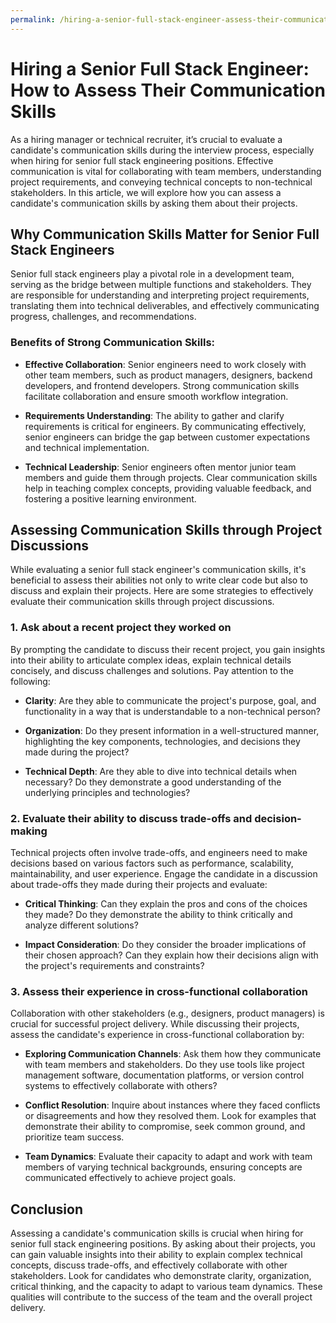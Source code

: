 ```yaml
---
permalink: /hiring-a-senior-full-stack-engineer-assess-their-communication-skills/
---
```


# Hiring a Senior Full Stack Engineer: How to Assess Their Communication Skills

As a hiring manager or technical recruiter, it’s crucial to evaluate a candidate's communication skills during the interview process, especially when hiring for senior full stack engineering positions. Effective communication is vital for collaborating with team members, understanding project requirements, and conveying technical concepts to non-technical stakeholders. In this article, we will explore how you can assess a candidate's communication skills by asking them about their projects.

## Why Communication Skills Matter for Senior Full Stack Engineers

Senior full stack engineers play a pivotal role in a development team, serving as the bridge between multiple functions and stakeholders. They are responsible for understanding and interpreting project requirements, translating them into technical deliverables, and effectively communicating progress, challenges, and recommendations.

### Benefits of Strong Communication Skills:

- **Effective Collaboration**: Senior engineers need to work closely with other team members, such as product managers, designers, backend developers, and frontend developers. Strong communication skills facilitate collaboration and ensure smooth workflow integration.

- **Requirements Understanding**: The ability to gather and clarify requirements is critical for engineers. By communicating effectively, senior engineers can bridge the gap between customer expectations and technical implementation.

- **Technical Leadership**: Senior engineers often mentor junior team members and guide them through projects. Clear communication skills help in teaching complex concepts, providing valuable feedback, and fostering a positive learning environment.

## Assessing Communication Skills through Project Discussions

While evaluating a senior full stack engineer's communication skills, it's beneficial to assess their abilities not only to write clear code but also to discuss and explain their projects. Here are some strategies to effectively evaluate their communication skills through project discussions.

### 1. Ask about a recent project they worked on

By prompting the candidate to discuss their recent project, you gain insights into their ability to articulate complex ideas, explain technical details concisely, and discuss challenges and solutions. Pay attention to the following:

- **Clarity**: Are they able to communicate the project's purpose, goal, and functionality in a way that is understandable to a non-technical person?
- **Organization**: Do they present information in a well-structured manner, highlighting the key components, technologies, and decisions they made during the project?

- **Technical Depth**: Are they able to dive into technical details when necessary? Do they demonstrate a good understanding of the underlying principles and technologies?

### 2. Evaluate their ability to discuss trade-offs and decision-making

Technical projects often involve trade-offs, and engineers need to make decisions based on various factors such as performance, scalability, maintainability, and user experience. Engage the candidate in a discussion about trade-offs they made during their projects and evaluate:

- **Critical Thinking**: Can they explain the pros and cons of the choices they made? Do they demonstrate the ability to think critically and analyze different solutions?

- **Impact Consideration**: Do they consider the broader implications of their chosen approach? Can they explain how their decisions align with the project's requirements and constraints?

### 3. Assess their experience in cross-functional collaboration

Collaboration with other stakeholders (e.g., designers, product managers) is crucial for successful project delivery. While discussing their projects, assess the candidate's experience in cross-functional collaboration by:

- **Exploring Communication Channels**: Ask them how they communicate with team members and stakeholders. Do they use tools like project management software, documentation platforms, or version control systems to effectively collaborate with others?

- **Conflict Resolution**: Inquire about instances where they faced conflicts or disagreements and how they resolved them. Look for examples that demonstrate their ability to compromise, seek common ground, and prioritize team success.

- **Team Dynamics**: Evaluate their capacity to adapt and work with team members of varying technical backgrounds, ensuring concepts are communicated effectively to achieve project goals.

## Conclusion

Assessing a candidate's communication skills is crucial when hiring for senior full stack engineering positions. By asking about their projects, you can gain valuable insights into their ability to explain complex technical concepts, discuss trade-offs, and effectively collaborate with other stakeholders. Look for candidates who demonstrate clarity, organization, critical thinking, and the capacity to adapt to various team dynamics. These qualities will contribute to the success of the team and the overall project delivery.
